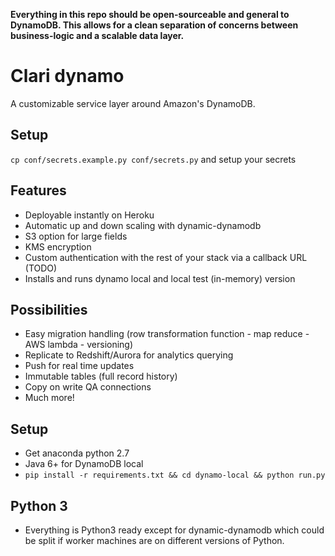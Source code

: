 **Everything in this repo should be open-sourceable and general to DynamoDB.
This allows for a clean separation of concerns between business-logic and
a scalable data layer.**

# Clari dynamo
A customizable service layer around Amazon's DynamoDB.
 
## Setup
`cp conf/secrets.example.py conf/secrets.py` and setup your secrets

## Features
- Deployable instantly on Heroku
- Automatic up and down scaling with dynamic-dynamodb 
- S3 option for large fields
- KMS encryption
- Custom authentication with the rest of your stack via a callback URL (TODO)
- Installs and runs dynamo local and local test (in-memory) version

## Possibilities
- Easy migration handling (row transformation function - map reduce - AWS lambda - versioning)
- Replicate to Redshift/Aurora for analytics querying
- Push for real time updates
- Immutable tables (full record history)
- Copy on write QA connections
- Much more!

## Setup
- Get anaconda python 2.7
- Java 6+ for DynamoDB local
- `pip install -r requirements.txt && cd dynamo-local && python run.py`

## Python 3
- Everything is Python3 ready except for dynamic-dynamodb which could be split
  if worker machines are on different versions of Python. 
  
